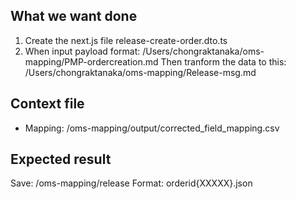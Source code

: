 ## What we want done
1. Create the next.js file release-create-order.dto.ts
2. When input payload format: /Users/chongraktanaka/oms-mapping/PMP-ordercreation.md
    Then tranform the data to this: /Users/chongraktanaka/oms-mapping/Release-msg.md



## Context file
- Mapping: /oms-mapping/output/corrected_field_mapping.csv


## Expected result
Save: /oms-mapping/release
Format: orderid{XXXXX}.json